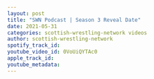 ```yaml
---
layout: post
title: "SWN Podcast | Season 3 Reveal Date"
date: 2021-05-31
categories: scottish-wrestling-network videos
author: scottish-wrestling-network
spotify_track_id: 
youtube_video_id: 0VoUiQYTAc0
apple_track_id: 
youtube_metadata: 
---
```

